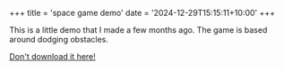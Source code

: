 +++
title = 'space game demo'
date = '2024-12-29T15:15:11+10:00'
+++

This is a little demo that I made a few months ago. The game is based around dodging obstacles.

[Don't download it here!](/executables/space_demo.exe)